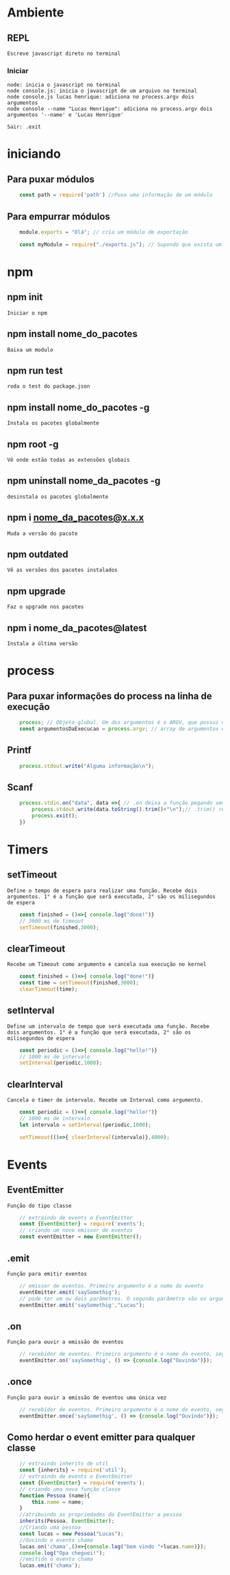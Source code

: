# Ambiente

## REPL
    Escreve javascript direto no terminal
    
### Iniciar
    node: inicia o javascript no terminal
    node console.js: inicia o javascript de um arquivo no terminal
    node console.js lucas henrique: adiciona no process.argv dois argumentos
    node console --name "Lucas Henrique": adiciona no process.argv dois argumentos '--name' e 'Lucas Henrique'

    Sair: .exit



# iniciando

## Para puxar módulos 
```javascript
    const path = require('path') //Puxa uma informação de um módulo
```

## Para empurrar módulos
```javascript
    module.exports = "Olá"; // cria um módulo de exportação

    const myModule = require("./exports.js"); // Supondo que exista um arquivo com esse módulo acima criado que se chama exports.js, a forma de puxar esse modulo é por um required com o caminho do arquivo
```

# npm

## npm init
    Iniciar o npm
## npm install nome_do_pacotes
    Baixa um modulo
## npm run test
    roda o test do package.json
## npm install nome_do_pacotes -g
    Instala os pacotes globalmente
## npm root -g
    Vê onde estão todas as extensões globais
## npm uninstall nome_da_pacotes -g
    desinstala os pacotes globalmente
## npm i nome_da_pacotes@x.x.x
    Muda a versão do pacote
## npm outdated
    Vê as versões dos pacotes instalados
## npm upgrade
    Faz o upgrade nos pacotes
## npm i nome_da_pacotes@latest
    Instala a última versão
# process

## Para puxar informações do process na linha de execução
```javascript
    process; // Objeto global. Um dos argumentos é o ARGV, que possui os argumentos passados na execução
    const argumentosDaExecucao = process.argv; // array de argumentos do process 
```
## Printf
```javascript
    process.stdout.write("Alguma informação\n");
```

## Scanf
```javascript
    process.stdin.on("data", data =>{ // .on deixa a função pegando sempre as entradas do usuário, entradas do tipo "data". O segundo argumento é a execução de um função assim que o usuário digite dados
        process.stdout.write(data.toString().trim()+"\n");// .trim() remove espaços vazios
        process.exit();
    })
```

# Timers

## setTimeout
    Define o tempo de espera para realizar uma função. Recebe dois argumentos. 1° é a função que será executada, 2° são os milisegundos de espera

```javascript
    const finished = ()=>{ console.log("done!")}
    // 3000 ms de timeout
    setTimeout(finished,3000);

```

## clearTimeout
    Recebe um Timeout como argumento e cancela sua execução no kernel

```javascript
    const finished = ()=>{ console.log("done!")}
    const time = setTimeout(finished,3000);
    clearTimeout(time);
```

## setInterval
    Define um intervalo de tempo que será executada uma função. Recebe dois argumentos. 1° é a função que será executada, 2° são os milisegundos de espera

```javascript
    const periodic = ()=>{ console.log("hello!")}
    // 1000 ms de intervalo
    setInterval(periodic,1000);

```

## clearInterval
    Cancela o timer de intervalo. Recebe um Interval como argumento.

```javascript
    const periodic = ()=>{ console.log("hello!")}
    // 1000 ms de intervalo
    let intervalo = setInterval(periodic,1000);

    setTimeout(()=>{ clearInterval(intervalo)},4000);

```

# Events

## EventEmitter
    Função do tipo classe

```javascript
    // extraindo de events o EventEmitter
    const {EventEmitter} = require('events');
    // criando um novo emissor de eventos
    const eventEmitter = new EventEmitter();
```

## .emit
    Função para emitir eventos

```javascript
    // emissor de eventos. Primeiro argumento é o nome do evento
    eventEmitter.emit('saySomethig');
    // pode ter um ou dois parâmetros. O segundo parâmetro são os argumentos da função
    eventEmitter.emit('saySomethig',"Lucas");
```
## .on
    Função para ouvir a emissão de eventos

```javascript
    // recebidor de eventos. Primeiro argumento é o nome do evento, segundo argumento é a função a ser executada
    eventEmitter.on('saySomethig', () => {console.log("Ouvindo")});

```

## .once
    Função para ouvir a emissão de eventos uma única vez
```javascript
    // recebidor de eventos. Primeiro argumento é o nome do evento, segundo argumento é a função a ser executada
    eventEmitter.once('saySomethig', () => {console.log("Ouvindo")});

```

## Como herdar o event emitter para qualquer classe
```javascript
    // extraindo inherits de util
    const {inherits} = require('util');
    // extraindo de events o EventEmitter
    const {EventEmitter} = require('events');
    // criando uma nova função classe
    function Pessoa (name){
        this.name = name;
    }
    //atribuindo as propriedades do EventEmitter a pessoa
    inherits(Pessoa, EventEmitter);
    //Criando uma pessoa
    const lucas = new Pessoa("Lucas");
    //Ouvindo o evento chama
    lucas.on('chama',()=>{console.log("bem vindo "+lucas.name)});
    console.log("Opa cheguei!");
    //emitido o evento chama
    lucas.emit('chama');

```

